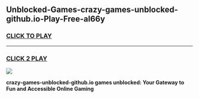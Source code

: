 
## Unblocked-Games-crazy-games-unblocked-github.io-Play-Free-al66y
<h3>
<a href="https://premium76.site?title=crazy-games-unblocked-github.io&ref=18A1">CLICK TO PLAY</a></h3>
<hr>

<h3>
<a href="https://premium76.site?title=crazy-games-unblocked-github.io&ref=18A1">CLICK 2 PLAY</a>
  
</h3>

<a href="https://premium76.site?title=crazy-games-unblocked-github.io&ref=18A1"><img src="https://clearcache.store/games.png"></a>


**crazy-games-unblocked-github.io games unblocked: Your Gateway to Fun and Accessible Online Gaming**
